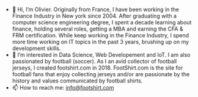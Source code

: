 - 👋 Hi, I’m Olivier. Originally from France, I have been working in the Finance Industry in New york since 2004. After graduating with a computer science engineering degree, I spent a decade learning about finance, holding several roles, getting a MBA and earning the CFA & FRM certification. While keep working in the Finance Industry, I spend more time working on IT topics in the past 3 years, brushing up on my development skills.
- 🌱 I’m interested in Data Science, Web Developement and IoT. I am also passionated by football (soccer). As I an avid collector of football jerseys, I created footshirt.com in 2018. FootShirt.com is the site for football fans that enjoy collecting jerseys and/or are passionate by the history and values communicated by football shirts.
- 📫 How to reach me: info@footshirt.com
